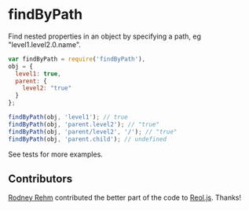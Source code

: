 # findByPath

Find nested properties in an object by specifying a path, eg "level1.level2.0.name".

```javascript
var findByPath = require('findByPath'),
obj = {
  level1: true,
  parent: {
    level2: "true"
  }
};

findByPath(obj, 'level1'); // true
findByPath(obj, 'parent.level2'); // "true"
findByPath(obj, 'parent/level2', '/'); // "true"
findByPath(obj, 'parent.child'); // undefined
```

See tests for more examples.


## Contributors

[Rodney Rehm](https://github.com/rodneyrehm) contributed the better part of the
code to [Reol.js](https://github.com/ahultgren/Reol.js/pull/4). Thanks!
